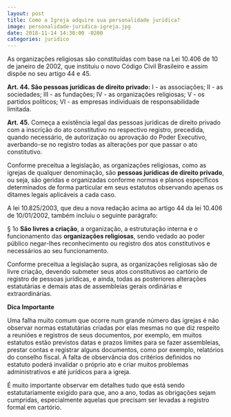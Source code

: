 ```yaml
---
layout: post
title: Como a Igreja adquire sua personalidade jurídica?
image: personalidade-juridica-igreja.jpg
date: 2018-11-14 14:30:00 -0200
categories: juridico
---
```


As organizações religiosas são constituídas com base na Lei 10.406 de 10 de janeiro de 2002, que instituiu o novo Código Civil Brasileiro e assim dispõe no seu artigo 44 e 45.

**Art. 44. São pessoas jurídicas de direito privado:**
I - as associações;
II - as sociedades;
III - as fundações;
IV - as organizações religiosas;
V - os partidos políticos;
VI - as empresas individuais de responsabilidade limitada.

**Art. 45.** Começa a existência legal das pessoas jurídicas de direito privado com a inscrição do ato constitutivo no respectivo registro, precedida, quando necessário, de autorização ou aprovação do Poder Executivo, averbando-se no registro todas as alterações por que passar o ato constitutivo.

Conforme preceitua a legislação, as organizações religiosas, como as igrejas de qualquer denominação, são **pessoas jurídicas de direito privado**, ou seja, são geridas e organizadas conforme normas e planos específicos determinados de forma particular em seus estatutos observando apenas os ditames legais aplicáveis a cada caso.

A lei 10.825/2003, que deu a nova redação acima ao artigo 44 da lei 10.406 de 10/01/2002, também incluiu o seguinte parágrafo:

§ 1o **São livres a criação**, a organização, a estruturação interna e o funcionamento das **organizações religiosas**, sendo vedado ao poder público negar-lhes reconhecimento ou registro dos atos constitutivos e necessários ao seu funcionamento.

Conforme preceitua a legislação supra, as organizações religiosas são de livre criação, devendo submeter seus atos constitutivos ao cartório de registro de pessoas jurídicas, e ainda, todas as posteriores alterações estatutárias e demais atas de assembleias gerais ordinárias e extraordinárias.

**Dica Importante**

Uma falha muito comum que ocorre num grande número das igrejas é não observar normas estatutárias criadas por elas mesmas no que diz respeito a reuniões e registros de seus documentos, por exemplo, em muitos estatutos estão previstos datas e prazos limites para se fazer assembleias, prestar contas e registrar alguns documentos, como por exemplo, relatórios do conselho fiscal. A falta de observância dos critérios definidos no estatuto poderá invalidar o próprio ato e criar muitos problemas administrativos e até jurídicos para a igreja.

É muito importante observar em detalhes tudo que está sendo estatutariamente exigido para que, ano a ano, todas as obrigações sejam cumpridas, especialmente aquelas que precisam ser levadas a registro formal em cartório.
